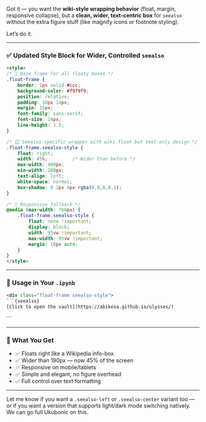Got it — you want the **wiki-style wrapping behavior** (float, margin, responsive collapse), but a **clean, wider, text-centric box** for `seealso` without the extra figure stuff (like magnify icons or footnote styling).

Let’s do it.

---

### ✅ Updated Style Block for Wider, Controlled `seealso`

```html
<style>
/* 🧱 Base frame for all floaty boxes */
.float-frame {
    border: 1px solid #ccc;
    background-color: #f9f9f9;
    position: relative;
    padding: 10px 14px;
    margin: 15px;
    font-family: sans-serif;
    font-size: 14px;
    line-height: 1.5;
}

/* 🪟 Seealso-specific wrapper with wiki-float but text-only design */
.float-frame.seealso-style {
    float: right;
    width: 45%;         /* Wider than before */
    max-width: 400px;
    min-width: 200px;
    text-align: left;
    white-space: normal;
    box-shadow: 0 2px 4px rgba(0,0,0,0.1);
}

/* 🫙 Responsive fallback */
@media (max-width: 768px) {
    .float-frame.seealso-style {
        float: none !important;
        display: block;
        width: 95vw !important;
        max-width: 95vw !important;
        margin: 10px auto;
    }
}
</style>
```

---

### 🧪 Usage in Your `.ipynb`

```html
<div class="float-frame seealso-style">
```{seealso}
[Click to open the vault](https://abikesa.github.io/ulysses/)
```
</div>
```

---

### 🧰 What You Get

- ✅ Floats right like a Wikipedia info-box
- ✅ Wider than 190px — now 45% of the screen
- ✅ Responsive on mobile/tablets
- ✅ Simple and elegant, no figure overhead
- ✅ Full control over text formatting

---

Let me know if you want a `.seealso-left` or `.seealso-center` variant too — or if you want a version that supports light/dark mode switching natively. We can go full Ukubonic on this.
